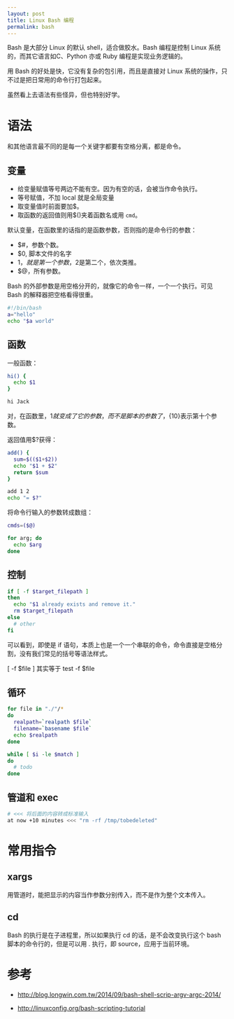 ```yaml
---
layout: post
title: Linux Bash 编程
permalink: bash
---
```


Bash 是大部分 Linux 的默认 shell，适合做胶水。Bash 编程是控制 Linux 系统的，而其它语言如C、Python 亦或 Ruby 编程是实现业务逻辑的。

用 Bash 的好处是快，它没有复杂的包引用，而且是直接对 Linux 系统的操作，只不过是把日常用的命令行打包起来。

虽然看上去语法有些怪异，但也特别好学。

# 语法
和其他语言最不同的是每一个关键字都要有空格分离，都是命令。

## 变量

* 给变量赋值等号两边不能有空。因为有空的话，会被当作命令执行。
* 等号赋值，不加 local 就是全局变量
* 取变量值时前面要加$。
* 取函数的返回值则用$()夹着函数名或用 `cmd`。

默认变量，在函数里的话指的是函数参数，否则指的是命令行的参数：

* $#，参数个数。
* $0, 脚本文件的名字
* $1，就是第一个参数，$2是第二个，依次类推。
* $@，所有参数。

Bash 的外部参数是用空格分开的，就像它的命令一样，一个一个执行。可见 Bash 的解释器把空格看得很重。

```sh
#!/bin/bash
a="hello"
echo "$a world"
```

## 函数

一般函数：

```sh
hi() {
  echo $1
}

hi Jack
```

对，在函数里，$1就变成了它的参数，而不是脚本的参数了，${10}表示第十个参数。


返回值用$?获得：

```sh
add() {
  sum=$(($1+$2))
  echo "$1 + $2"
  return $sum
}

add 1 2
echo "= $?"
```


将命令行输入的参数转成数组：

```bash
cmds=($@)

for arg; do
  echo $arg
done
```

## 控制


```bash
if [ -f $target_filepath ]
then
  echo "$1 already exists and remove it."
  rm $target_filepath
else
  # other
fi
```

可以看到，即使是 if 语句，本质上也是一个一个串联的命令，命令直接是空格分割，没有我们常见的括号等语法样式。

[ -f $file ] 其实等于 test -f $file

## 循环

```bash
for file in "./"/*
do
  realpath=`realpath $file`
  filename=`basename $file`
  echo $realpath
done
```

```bash
while [ $i -le $match ]
do
  # todo
done
```


## 管道和 exec

```bash
# <<< 将后面的内容转成标准输入
at now +10 minutes <<< "rm -rf /tmp/tobedeleted"
```


# 常用指令

## xargs

用管道时，能把显示的内容当作参数分别传入，而不是作为整个文本传入。

## cd
Bash 的执行是在子进程里，所以如果执行 cd 的话，是不会改变执行这个 bash 脚本的命令行的，但是可以用 . 执行，即 source，应用于当前环境。


# 参考

* http://blog.longwin.com.tw/2014/09/bash-shell-scrip-argv-argc-2014/


* http://linuxconfig.org/bash-scripting-tutorial
